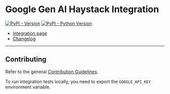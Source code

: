 # Google Gen AI Haystack Integration

[![PyPI - Version](https://img.shields.io/pypi/v/google-genai-haystack.svg)](https://pypi.org/project/google-genai-haystack)
[![PyPI - Python Version](https://img.shields.io/pypi/pyversions/google-genai-haystack.svg)](https://pypi.org/project/google-genai-haystack)

- [Integration page](https://haystack.deepset.ai/integrations/google-genai)
- [Changelog](https://github.com/deepset-ai/haystack-core-integrations/blob/main/integrations/google_genai/CHANGELOG.md)

---

## Contributing

Refer to the general [Contribution Guidelines](https://github.com/deepset-ai/haystack-core-integrations/blob/main/CONTRIBUTING.md).

To run integration tests locally, you need to export the `GOOGLE_API_KEY` environment variable.